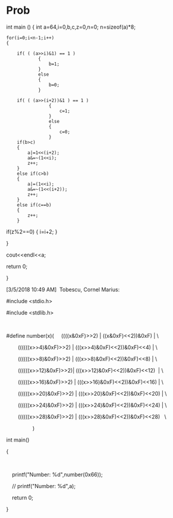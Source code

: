 # Prob

int main ()
{
	int a=64,i=0,b,c,z=0,n=0;
	n=sizeof(a)*8;

	for(i=0;i<n-1;i++)
	{

		if( ( (a>>i)&1) == 1 )
				{
					b=1;
				}
				else
				{
					b=0;
				}

		if( ( (a>>(i+2))&1 ) == 1 )
					{
						c=1;
					}
					else
					{
						c=0;
					}
		if(b>c)
		{
			a|=1<<(i+2);
			a&=~(1<<i);
			z++;
		}
		else if(c>b)
		{
			a|=(1<<i);
			a&=~(1<<(i+2));
			z++;
		}
		else if(c==b)
		{
			z++;
		}

if(z%2==0)
{
	i=i+2;
}

}

cout<<endl<<a;

return 0;


}





[‎3/‎5/‎2018
10:49 AM]  Tobescu, Cornel Marius:  

#include <stdio.h>

#include <stdlib.h>

 

#define number(x)(    
((((x&0xF)>>2) | ((x&0xF)<<2))&0xF) | \

       
((((((x>>4)&0xF)>>2) |
(((x>>4)&0xF)<<2))&0xF)<<4) | \

       
((((((x>>8)&0xF)>>2) |
(((x>>8)&0xF)<<2))&0xF)<<8) | \

       
((((((x>>12)&0xF)>>2)|
(((x>>12)&0xF)<<2))&0xF)<<12)  | \

       
((((((x>>16)&0xF)>>2) |
(((x>>16)&0xF)<<2))&0xF)<<16) | \

       
((((((x>>20)&0xF)>>2) |
(((x>>20)&0xF)<<2))&0xF)<<20) | \

       
((((((x>>24)&0xF)>>2) |
(((x>>24)&0xF)<<2))&0xF)<<24) | \

       
((((((x>>28)&0xF)>>2) |
(((x>>28)&0xF)<<2))&0xF)<<28)   \

                  )

int main()

{

 

    printf("Number:
%d",number(0x66));

    //
printf("Number: %d",a);

    return 0;

} 
